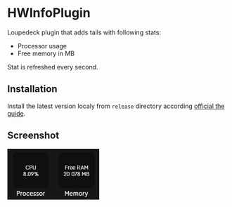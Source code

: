 # HWInfoPlugin
Loupedeck plugin that adds tails with following stats:
- Processor usage
- Free memory in MB

Stat is refreshed every second.

## Installation
Install the latest version localy from `release` directory according [official the guide](https://support.loupedeck.com/install-a-plugin-from-a-file).

## Screenshot
![Look of the icons](resources/CPU_RAM.png)